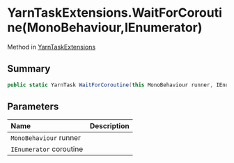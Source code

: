 # YarnTaskExtensions.WaitForCoroutine(MonoBehaviour,IEnumerator)

Method in [YarnTaskExtensions](/docs/api/csharp/yarn.unity.yarntaskextensions.md)

## Summary



```csharp
public static YarnTask WaitForCoroutine(this MonoBehaviour runner, IEnumerator coroutine)
```

## Parameters

|Name|Description|
|:---|:---|
|`MonoBehaviour` runner||
|`IEnumerator` coroutine||


